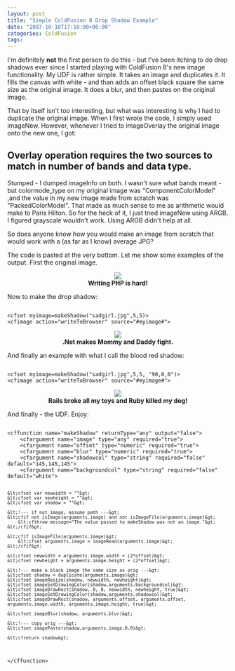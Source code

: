```yaml
---
layout: post
title: "Simple ColdFusion 8 Drop Shadow Example"
date: "2007-10-10T17:10:00+06:00"
categories: ColdFusion 
tags: 
---
```


I'm definitely <b>not</b> the first person to do this - but I've been itching to do drop shadows ever since I started playing with ColdFusion 8's new image functionality. My UDF is rather simple. It takes an image and duplicates it. It fills the canvas with white - and than adds an offset black square the same size as the original image. It does a blur, and then pastes on the original image.

That by itself isn't too interesting, but what was interesting is why I had to duplicate the original image. When I first wrote the code, I simply used imageNew. However, whenever I tried to imageOverlay the original image onto the new one, I got:

<h2>Overlay operation requires the two sources to match in number of bands and data type.</h2>

Stumped - I dumped imageInfo on both. I wasn't sure what bands meant - but colormode_type on my original image was "ComponentColorModel" ,and the value in my new image made from scratch was "PackedColorModel". That made as much sense to me as arithmetic would make to Paris Hilton. So for the heck of it, I just tried imageNew using ARGB. I figured grayscale wouldn't work. Using ARGB didn't help at all.

So does anyone know how you would make an image from scratch that would work with a (as far as I know) average JPG? 

The code is pasted at the very bottom. Let me show some examples of the output. First the original image.

<p align="center">
<img src="https://static.raymondcamden.com/images/s1.PNG"><br>
<b>Writing PHP is hard!</b>
</p>

Now to make the drop shadow:

<code>
&lt;cfset myimage=makeShadow("sadgirl.jpg",5,5)&gt;
&lt;cfimage action="writeToBrowser" source="#myimage#"&gt;
</code>

<p align="center">
<img src="https://static.raymondcamden.com/images/cfjedi/s2.PNG"><br>
<b>.Net makes Mommy and Daddy fight.</b>
</p>

And finally an example with what I call the blood red shadow:

<code>
&lt;cfset myimage=makeShadow("sadgirl.jpg",5,5, "90,0,0")&gt;
&lt;cfimage action="writeToBrowser" source="#myimage#"&gt;
</code>

<p align="center">
<img src="https://static.raymondcamden.com/images/cfjedi//s3.PNG"><br>
<b>Rails broke all my toys and Ruby killed my dog!</b>
</p>

And finally - the UDF. Enjoy:

<code>
&lt;cffunction name="makeShadow" returnType="any" output="false"&gt;
	&lt;cfargument name="image" type="any" required="true"&gt;
	&lt;cfargument name="offset" type="numeric" required="true"&gt;
	&lt;cfargument name="blur" type="numeric" required="true"&gt;
	&lt;cfargument name="shadowcol" type="string" required="false" default="145,145,145"&gt;
	&lt;cfargument name="backgroundcol" type="string" required="false" default="white"&gt;
	
	&lt;cfset var newwidth = ""&gt;
	&lt;cfset var newheight = ""&gt;
	&lt;cfset var shadow = ""&gt;
	
	&lt;!--- if not image, assume path ---&gt;
	&lt;cfif not isImage(arguments.image) and not isImageFile(arguments.image)&gt;
		&lt;cfthrow message="The value passed to makeShadow was not an image."&gt;
	&lt;/cfif&gt;
	
	&lt;cfif isImageFile(arguments.image)&gt;
		&lt;cfset arguments.image = imageRead(arguments.image)&gt;
	&lt;/cfif&gt;

	&lt;cfset newwidth = arguments.image.width + (2*offset)&gt;
	&lt;cfset newheight = arguments.image.height + (2*offset)&gt;

	&lt;!--- make a black image the same size as orig ---&gt;
	&lt;cfset shadow = duplicate(arguments.image)&gt;
	&lt;cfset imageResize(shadow, newwidth, newheight)&gt;
	&lt;cfset imageSetDrawingColor(shadow,arguments.backgroundcol)&gt;
	&lt;cfset imageDrawRect(shadow, 0, 0, newwidth, newheight, true)&gt;
	&lt;cfset imageSetDrawingColor(shadow,arguments.shadowcol)&gt;
	&lt;cfset imageDrawRect(shadow, arguments.offset, arguments.offset, arguments.image.width, arguments.image.height, true)&gt;
	
	&lt;cfset imageBlur(shadow, arguments.blur)&gt;
	
	&lt;!--- copy orig ---&gt;
	&lt;cfset imagePaste(shadow,arguments.image,0,0)&gt;
	
	&lt;cfreturn shadow&gt;
&lt;/cffunction&gt;
</code>